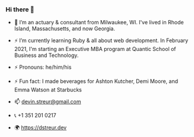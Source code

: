 ### Hi there 👋

- 🔭 I’m an actuary & consultant from Milwaukee, WI. I've lived in Rhode Island, Massachusetts, and now Georgia.

- ⚡ I’m currently learning Ruby & all about web development. In February 2021, I'm starting an Executive MBA program at Quantic School of Business and Technology.

- ⚡ Pronouns: he/him/his

- ⚡ Fun fact: I made beverages for Ashton Kutcher, Demi Moore, and Emma Watson at Starbucks

- 📫 devin.streur@gmail.com
- 📞 +1 351 201 0217
- 🌍 https://dstreur.dev
